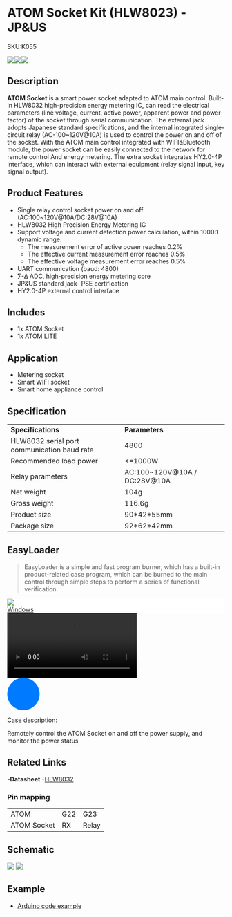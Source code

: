 # ATOM Socket Kit (HLW8023) - JP&US

<el-tag effect="plain">SKU:K055</el-tag>

<div class="product_pic"><img src="assets/img/product_pics/atom_base/atom_socket/atom_socket_01.webp"><img src="assets/img/product_pics/atom_base/atom_socket/atom_socket_02.webp"><img src="assets/img/product_pics/atom_base/atom_socket/atom_socket_03.webp"></div>

## Description

**ATOM Socket** is a smart power socket adapted to ATOM main control. Built-in HLW8032 high-precision energy metering IC, can read the electrical parameters (line voltage, current, active power, apparent power and power factor) of the socket through serial communication. The external jack adopts Japanese standard specifications, and the internal integrated single-circuit relay (AC-100~120V@10A) is used to control the power on and off of the socket. With the ATOM main control integrated with WIFI&Bluetooth module, the power socket can be easily connected to the network for remote control And energy metering. The extra socket integrates HY2.0-4P interface, which can interact with external equipment (relay signal input, key signal output).

## Product Features

- Single relay control socket power on and off (AC:100~120V@10A/DC:28V@10A)
- HLW8032 High Precision Energy Metering IC
- Support voltage and current detection power calculation, within 1000:1 dynamic range:
    - The measurement error of active power reaches 0.2%
    - The effective current measurement error reaches 0.5%
    - The effective voltage measurement error reaches 0.5%
- UART communication (baud: 4800)
- ∑-Δ ADC, high-precision energy metering core
- JP&US standard jack- PSE certification
- HY2.0-4P external control interface

## Includes

- 1x ATOM Socket
- 1x ATOM LITE

## Application

- Metering socket
- Smart WIFI socket
- Smart home appliance control

## Specification

<table>
   <tr style="font-weight:bold">
      <td>Specifications</td>
      <td>Parameters</td>
   </tr>
   <tr>
      <td>HLW8032 serial port communication baud rate</td>
      <td>4800</td>
   </tr>
   <tr>
      <td>Recommended load power</td>
      <td><=1000W</td>
   </tr>
   <tr>
      <td>Relay parameters</td>
      <td>AC:100~120V@10A / DC:28V@10A</td>
   </tr>
   <tr>
      <td>Net weight</td>
      <td>104g</td>
   </tr>
   <tr>
      <td>Gross weight</td>
      <td>116.6g</td>
   </tr>
   <tr>
      <td>Product size</td>
      <td>90*42*55mm</td>
   </tr>
   <tr>
      <td>Package size</td>
      <td>92*62*42mm</td>
   </tr>
 </table>

## EasyLoader

>EasyLoader is a simple and fast program burner, which has a built-in product-related case program, which can be burned to the main control through simple steps to perform a series of functional verification.

<div class="easyloader-box">
    <div style="background-color:white;">
        <div><img src="https://m5stack.oss-cn-shenzhen.aliyuncs.com/image/easyloader_intro.webp"></div>
        <div class="easyloader-btn">
            <a href="https://m5stack.oss-cn-shenzhen.aliyuncs.com/EasyLoader/Windows/ATOM_BASE/EasyLoader_Atom_Socket.exe">Windows</a>
        </div>
    </div>
    <div>
        <video id="example_video" controls>
            <source src="https://m5stack.oss-cn-shenzhen.aliyuncs.com/video/Product_example_video/AtomBase/ATOM_Socket.mp4" type="video/mp4">
        </video>
        <div class="easyloader-mask">
        <a>
            <svg id="play-btn" t="1583228776634" class="icon" viewBox="0 0 1024 1024" version="1.1" xmlns="http://www.w3.org/2000/svg" p -id="4152" width="75" height="75"><path d="M512 0C229.216 0 0 229.216 0 512s229.216 512 512 512 512-229.216 512-512S794.784 0 512 0z m0 928C282. 24 928 96 741.76 96 512S282.24 96 512 96s416 186.24 416 416-186.24 416-416 416zM384 288l384 224-384 224z" p-id="4153" fill="#007aff"></path></svg></path></svg></a>
            <p>Case description:</p>
            <p>Remotely control the ATOM Socket on and off the power supply, and monitor the power status</p>
        </div>
    </div>
</div>


## Related Links

-**Datasheet**
    -[HLW8032](https://m5stack.oss-cn-shenzhen.aliyuncs.com/resource/docs/datasheet/atombase/atom_socket/DS_HLW8032_CN.pdf)

### Pin mapping

<table>
 <tr><td>ATOM</td><td>G22</td><td>G23</td></tr>
 <tr><td>ATOM Socket</td><td>RX</td><td>Relay</td></tr>
</table>

## Schematic

<img src="assets/img/product_pics/atom_base/atom_socket/atom_socket_sch_01.webp">
<img src="assets/img/product_pics/atom_base/atom_socket/atom_socket_sch_02.webp">

## Example

- [Arduino code example](https://github.com/m5stack/M5Atom/tree/master/examples/ATOM_BASE/ATOM_Socket)

<script>

   var purchase_link ='https://m5stack.com/products/atom-socket-kit-hlw8023-jp-us';

   anchor_search();
   scrollFunc();

</script>
